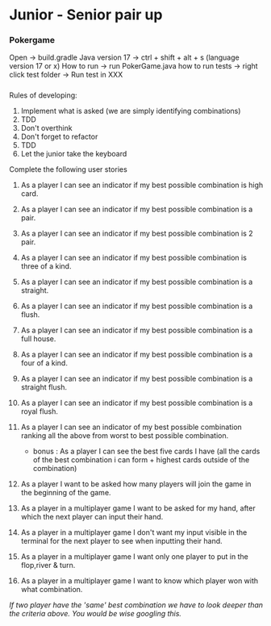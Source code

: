# Junior - Senior pair up
### Pokergame
Open -> build.gradle
Java version 17 -> ctrl + shift + alt + s (language version 17 or x)
How to run -> run PokerGame.java
how to run tests -> right click test folder -> Run test in XXX

##### 

Rules of developing:
1. Implement what is asked (we are simply identifying combinations)
2. TDD
3. Don't overthink
4. Don't forget to refactor
5. TDD
6. Let the junior take the keyboard


Complete the following user stories

1. As a player I can see an indicator if my best possible combination is high card.
2. As a player I can see an indicator if my best possible combination is a pair.
3. As a player I can see an indicator if my best possible combination is 2 pair.
4. As a player I can see an indicator if my best possible combination is three of a kind.
5. As a player I can see an indicator if my best possible combination is a straight.
6. As a player I can see an indicator if my best possible combination is a flush.
7. As a player I can see an indicator if my best possible combination is a full house.
8. As a player I can see an indicator if my best possible combination is a four of a kind.
9. As a player I can see an indicator if my best possible combination is a straight flush.
10. As a player I can see an indicator if my best possible combination is a royal flush.
11. As a player I can see an indicator of my best possible combination ranking all the above from worst to best possible combination.
    * bonus : As a player I can see the best five cards I have (all the cards of the best combination i can form + highest cards outside of the combination)
    
12. As a player I want to be asked how many players will join the game in the beginning of the game.
13. As a player in a multiplayer game I want to be asked for my hand, after which the next player can input their hand.
14. As a player in a multiplayer game I don't want my input visible in the terminal for the next player to see when inputting their hand.
15. As a player in a multiplayer game I want only one player to put in the flop,river & turn.
16. As a player in a multiplayer game I want to know which player won with what combination.

*If two player have the 'same' best combination we have to look deeper than the criteria above. You would be wise googling this.*


